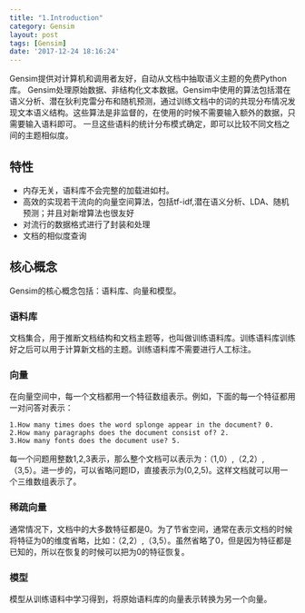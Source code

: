 ```yaml
---
title: "1.Introduction"
category: Gensim
layout: post
tags: [Gensim]
date: '2017-12-24 18:16:24'
---
```

Gensim提供对计算机和调用者友好，自动从文档中抽取语义主题的免费Python库。
Gensim处理原始数据、非结构化文本数据。Gensim中使用的算法包括潜在语义分析、潜在狄利克雷分布和随机预测，通过训练文档中的词的共现分布情况发现文本语义结构。这些算法是非监督的，在使用的时候不需要输入额外的数据，只需要输入语料即可。
一旦这些语料的统计分布模式确定，即可以比较不同文档之间的主题相似度。

## 特性

- 内存无关，语料库不会完整的加载进如村。
- 高效的实现若干流向的向量空间算法，包括tf-idf,潜在语义分析、LDA、随机预测；并且对新增算法也很友好
- 对流行的数据格式进行了封装和处理
- 文档的相似度查询

## 核心概念
Gensim的核心概念包括：语料库、向量和模型。

### 语料库
文档集合，用于推断文档结构和文档主题等，也叫做训练语料库。训练语料库训练好之后可以用于计算新文档的主题。训练语料库不需要进行人工标注。

### 向量
在向量空间中，每一个文档都用一个特征数组表示。例如，下面的每一个特征都用一对问答对表示：
```
1.How many times does the word splonge appear in the document? 0.
2.How many paragraphs does the document consist of? 2.
3.How many fonts does the document use? 5.

```
每一个问题用整数1,2,3表示，那么整个文档可以表示为：（1,0）,（2,2）,（3,5）。进一步的，可以省略问题ID，直接表示为(0,2,5)。这样文档就可以用一个三维数组表示了。

### 稀疏向量
通常情况下，文档中的大多数特征都是0。为了节省空间，通常在表示文档的时候将特征为0的维度省略，比如：（2,2）,（3,5）。虽然省略了0，但是因为特征都是已知的，所以在恢复的时候可以把为0的特征恢复。
### 模型
模型从训练语料中学习得到，将原始语料库的向量表示转换为另一个向量。
